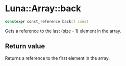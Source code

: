 # Luna::Array::back

```c++
constexpr const_reference back() const
```

Gets a reference to the last ([size](class_luna_1_1_array_1adb59c183f075f048ae90778d15189686.md) - 1) element in the array. 



## Return value
Returns a reference to the first element in the array. 

